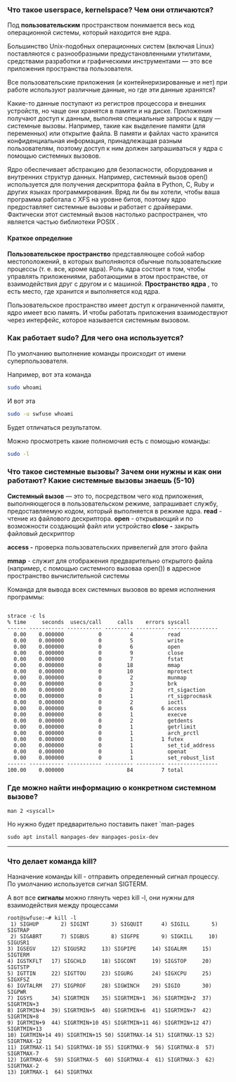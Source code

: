### Что такое userspace, kernelspace? Чем они отличаются?

Под **пользовательским** пространством понимается весь код операционной системы, который находится вне ядра.

Большинство Unix-подобных операционных систем (включая Linux) поставляются с разнообразными предустановленными утилитами, средствами разработки и графическими инструментами — это все приложения пространства пользователя.

Все пользовательские приложения (и контейнеризированные и нет) при работе используют различные данные, но где эти данные хранятся?

Какие-то данные поступают из регистров процессора и внешних устройств, но чаще они хранятся в памяти и на диске. Приложения получают доступ к данным, выполняя специальные запросы к ядру — системные вызовы. Например, такие как выделение памяти (для переменных) или открытие файла. В памяти и файлах часто хранится конфиденциальная информация, принадлежащая разным пользователям, поэтому доступ к ним должен запрашиваться у ядра с помощью системных вызовов.

Ядро обеспечивает абстракцию для безопасности, оборудования и внутренних структур данных. Например, системный вызов open() используется для получения дескриптора файла в Python, C, Ruby и других языках программирования. Вряд ли бы вы хотели, чтобы ваша программа работала с XFS на уровне битов, поэтому ядро предоставляет системные вызовы и работает с драйверами. Фактически этот системный вызов настолько распространен, что является частью библиотеки POSIX .

#### Краткое определние

**Пользовательское пространство** представляющее собой набор местоположений, в которых выполняются обычные пользовательские процессы (т. е. все, кроме ядра). Роль ядра состоит в том, чтобы управлять приложениями, работающими в этом пространстве, от взаимодействия друг с другом и с машиной.
**Пространство ядра** , то есть место, где хранится и выполняется код ядра.

Пользовательское пространство имеет доступ к ограниченной памяти, ядро имеет всю память.
И чтобы работать приложения взаимодествуют через интерфейс, которое называется системным вызовом.

### Как работает sudo? Для чего она используется?

По умолчанию выполнение команды происходит от имени суперпользователя.

Например, вот эта команда

```bash
sudo whoami
```

И вот эта

```bash
sudo -u swfuse whoami
```

Будет отличаться результатом.

Можно просмотреть какие полномочия есть с помощью команды:

```bash
sudo -l
```

### Что такое системные вызовы? Зачем они нужны и как они работают? Какие системные вызовы знаешь (5-10)

**Системный вызов** — это то, посредством чего код приложения, выполняющегося в пользовательском режиме, запрашивает службу, предоставляемую кодом, который выполняется в режиме ядра.
**read** - чтение из файлового дескриптора.
**open** - открывающий и по возможности создающий файл или устройство
**close -** закрыть файловый дескриптор

**access -** проверка пользовательских привелегий для этого файла

**mmap** - служит для отображения предварительно открытого файла (например, с помощью системного вызоваа open()) в адресное пространство вычислительной системы

Команда для вывода всех системных вызовов во время исполнения программы:


```shell

strace -c ls
% time     seconds  usecs/call     calls    errors syscall
------ ----------- ----------- --------- --------- ----------------
  0.00    0.000000           0         4           read
  0.00    0.000000           0         5           write
  0.00    0.000000           0         6           open
  0.00    0.000000           0         9           close
  0.00    0.000000           0         7           fstat
  0.00    0.000000           0        18           mmap
  0.00    0.000000           0        10           mprotect
  0.00    0.000000           0         2           munmap
  0.00    0.000000           0         3           brk
  0.00    0.000000           0         2           rt_sigaction
  0.00    0.000000           0         1           rt_sigprocmask
  0.00    0.000000           0         2           ioctl
  0.00    0.000000           0         6         6 access
  0.00    0.000000           0         1           execve
  0.00    0.000000           0         2           getdents
  0.00    0.000000           0         1           getrlimit
  0.00    0.000000           0         1           arch_prctl
  0.00    0.000000           0         1         1 futex
  0.00    0.000000           0         1           set_tid_address
  0.00    0.000000           0         1           openat
  0.00    0.000000           0         1           set_robust_list
------ ----------- ----------- --------- --------- ----------------
100.00    0.000000                    84         7 total
```

### Где можно найти информацию о конкретном системном вызове?

`man 2 <syscall>`

Но нужно будет предварительно поставить пакет `man-pages

```
sudo apt install manpages-dev manpages-posix-dev
```

---

### Что делает команда kill?

Назначение команды kill - отправить определенный сигнал процессу. По умолчанию используется сигнал SIGTERM.

А вот все **сигналы** можно глянуть через kill -l, они нужны для взаимодействия между процессами

```
root@swfuse:~# kill -l
 1) SIGHUP       2) SIGINT       3) SIGQUIT      4) SIGILL       5) SIGTRAP
 2) SIGABRT      7) SIGBUS       8) SIGFPE       9) SIGKILL     10) SIGUSR1
3) IGSEGV     12) SIGUSR2     13) SIGPIPE     14) SIGALRM     15) SIGTERM
4) IGSTKFLT   17) SIGCHLD     18) SIGCONT     19) SIGSTOP     20) SIGTSTP
5) IGTTIN     22) SIGTTOU     23) SIGURG      24) SIGXCPU     25) SIGXFSZ
6) IGVTALRM   27) SIGPROF     28) SIGWINCH    29) SIGIO       30) SIGPWR
7) IGSYS      34) SIGRTMIN    35) SIGRTMIN+1  36) SIGRTMIN+2  37) SIGRTMIN+3
8) IGRTMIN+4  39) SIGRTMIN+5  40) SIGRTMIN+6  41) SIGRTMIN+7  42) SIGRTMIN+8
9) IGRTMIN+9  44) SIGRTMIN+10 45) SIGRTMIN+11 46) SIGRTMIN+12 47) SIGRTMIN+13
10) IGRTMIN+14 49) SIGRTMIN+15 50) SIGRTMAX-14 51) SIGRTMAX-13 52) SIGRTMAX-12
11) IGRTMAX-11 54) SIGRTMAX-10 55) SIGRTMAX-9  56) SIGRTMAX-8  57) SIGRTMAX-7
12) IGRTMAX-6  59) SIGRTMAX-5  60) SIGRTMAX-4  61) SIGRTMAX-3  62) SIGRTMAX-2
13) IGRTMAX-1  64) SIGRTMAX
```